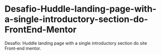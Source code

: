 # Desafio-Huddle-landing-page-with-a-single-introductory-section-do-FrontEnd-Mentor
Desafio: Huddle landing page with a single introductory section do site Front-end mentor.
